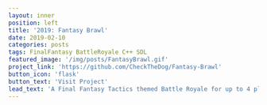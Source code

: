 ```yaml
---
layout: inner
position: left
title: '2019: Fantasy Brawl'
date: 2019-02-10
categories: posts
tags: FinalFantasy BattleRoyale C++ SDL 
featured_image: '/img/posts/FantasyBrawl.gif'
project_link: 'https://github.com/CheckTheDog/Fantasy-Brawl'
button_icon: 'flask'
button_text: 'Visit Project'
lead_text: 'A Final Fantasy Tactics themed Battle Royale for up to 4 players'
---
```


